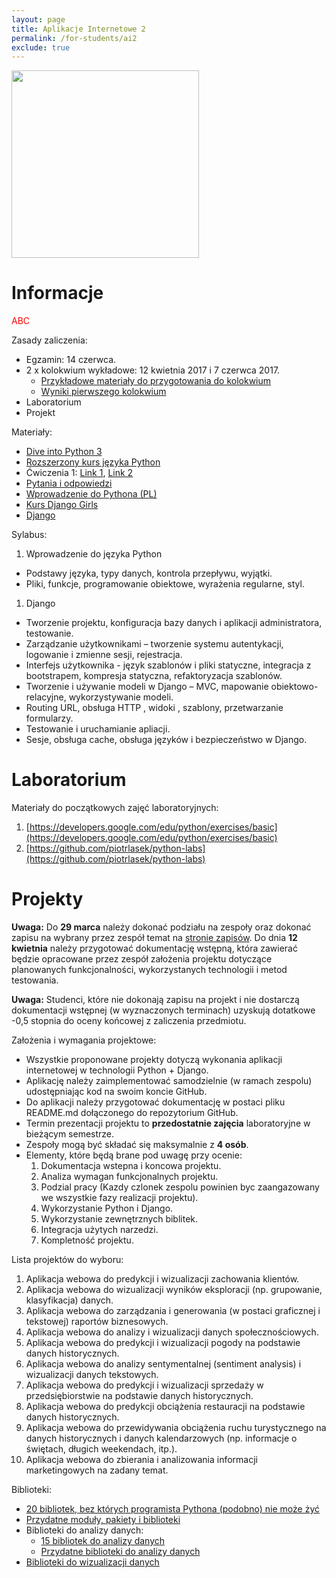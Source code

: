 ```yaml
---
layout: page
title: Aplikacje Internetowe 2 
permalink: /for-students/ai2
exclude: true
---
```


<img src="https://www.python.org/static/community_logos/python-logo-master-v3-TM.png" width="300px">

# Informacje

<font style="color: red !important">ABC</font>

Zasady zaliczenia:
* Egzamin: 14 czerwca.
* 2 x kolokwium wykładowe: 12 kwietnia 2017 i 7 czerwca 2017.
  * [Przykładowe materiały do przygotowania do
  kolokwium](ai2-test-demo.pdf)
  * [Wyniki pierwszego kolokwium](ai2-2017-kol1-wyn.pdf)
* Laboratorium
* Projekt

Materiały:
* [Dive into Python 3](http://www.diveintopython3.net)
* [Rozszerzony kurs języka Python](https://www.ii.uni.wroc.pl/~marcinm/dyd/python/)
* Ćwiczenia 1: [Link 1](http://exercism.io/languages/python/exercises), [Link 2](http://www.ling.gu.se/~lager/python_exercises.html)
* [Pytania i odpowiedzi](https://docs.python.org/3/faq/programming.html)
* [Wprowadzenie do Pythona (PL)](https://pl.python.org/view/kursy/lwdp.pdf)
* [Kurs Django Girls](https://tutorial.djangogirls.org/pl/)
* [Django](http://www.python.rk.edu.pl/w/p/djangoindex/)

Sylabus:
1.	Wprowadzenie do języka Python
  * Podstawy języka, typy danych, kontrola przepływu, wyjątki.
  * Pliki, funkcje, programowanie obiektowe, wyrażenia regularne, styl.
1.	Django
  * Tworzenie projektu, konfiguracja bazy danych i aplikacji administratora, testowanie.
  * Zarządzanie użytkownikami – tworzenie systemu autentykacji, logowanie i zmienne sesji, rejestracja.
  * Interfejs użytkownika -  język szablonów i pliki statyczne, integracja z bootstrapem, kompresja statyczna, refaktoryzacja szablonów.
  * Tworzenie i używanie modeli w Django – MVC, mapowanie obiektowo-relacyjne, wykorzystywanie modeli.
  * Routing URL,  obsługa HTTP , widoki , szablony, przetwarzanie formularzy.
  * Testowanie i uruchamianie apliacji.
  * Sesje, obsługa cache, obsługa języków i bezpieczeństwo w Django.

# Laboratorium

Materiały do początkowych zajęć laboratoryjnych:
1. [https://developers.google.com/edu/python/exercises/basic](https://developers.google.com/edu/python/exercises/basic)
2. [https://github.com/piotrlasek/python-labs](https://github.com/piotrlasek/python-labs)

# Projekty

**Uwaga:** Do **29 marca** należy dokonać podziału na zespoły oraz dokonać zapisu na wybrany przez
zespół temat na [stronie zapisów](https://docs.google.com/document/d/1ysbPqXybqgpxvLWPetOv--JI32nEqR8gYSTS3sWzMeA/edit?usp=sharing). Do dnia **12 kwietnia** należy przygotować dokumentację wstępną, która zawierać będzie opracowane przez zespół założenia projektu dotyczące planowanych funkcjonalności, wykorzystanych technologii i metod testowania.

**Uwaga:** Studenci, które nie dokonają zapisu na projekt i nie dostarczą dokumentacji wstępnej (w wyznaczonych terminach) uzyskują dotatkowe -0,5 stopnia do oceny końcowej z zaliczenia przedmiotu.

Założenia i wymagania projektowe:
* Wszystkie proponowane projekty dotyczą wykonania aplikacji internetowej w technologii
  Python + Django.
* Aplikację należy zaimplementować samodzielnie (w ramach zespolu) udostępniając kod
  na swoim koncie GitHub.
* Do aplikacji należy przygotować dokumentację w postaci pliku README.md dołączonego
  do repozytorium GitHub.
* Termin prezentacji projektu to **przedostatnie zajęcia** laboratoryjne w bieżącym
  semestrze.
* Zespoły mogą być składać się maksymalnie z **4 osób**.
* Elementy, które będą brane pod uwagę przy ocenie:
  1. Dokumentacja wstepna i koncowa projektu.
  1. Analiza wymagan funkcjonalnych projektu.
  1. Podzial pracy (Kazdy czlonek zespolu powinien byc zaangazowany we wszystkie fazy
     realizacji projektu).
  1. Wykorzystanie Python i Django.
  1. Wykorzystanie zewnętrznych biblitek.
  1. Integracja użytych narzedzi.
  1. Kompletność projektu.
  
Lista projektów do wyboru:
 1. Aplikacja webowa do predykcji i wizualizacji zachowania klientów.
 1. Aplikacja webowa do wizualizacji wyników eksploracji (np. grupowanie, klasyfikacja) danych.
 1. Aplikacja webowa do zarządzania i generowania (w postaci graficznej i tekstowej) raportów biznesowych.
 1. Aplikacja webowa do analizy i wizualizacji danych społecznościowych.
 1. Aplikacja webowa do predykcji i wizualizacji pogody na podstawie danych historycznych.
 1. Aplikacja webowa do analizy sentymentalnej (sentiment analysis) i wizualizacji danych tekstowych.
 1. Aplikacja webowa do predykcji i wizualizacji sprzedaży w przedsiębiorstwie na podstawie danych historycznych.
 1. Aplikacja webowa do predykcji obciążenia restauracji na podstawie danych historycznych.
 1. Aplikacja webowa do przewidywania obciążenia ruchu turystycznego na danych historycznych i danych kalendarzowych (np. informacje o świętach, długich weekendach, itp.).
 1. Aplikacja webowa do zbierania i analizowania informacji marketingowych na zadany temat.
  
Biblioteki:
 * [20 bibliotek, bez których programista Pythona (podobno) nie może żyć](https://pythontips.com/2013/07/30/20-python-libraries-you-cant-live-without/)
 * [Przydatne moduły, pakiety i biblioteki](https://wiki.python.org/moin/UsefulModules)
 * Biblioteki do analizy danych:
   * [15 bibliotek do analizy danych](https://www.upwork.com/hiring/data/15-python-libraries-data-science/)
   * [Przydatne biblioteki do analizy danych](https://github.com/rasbt/pattern_classification/blob/master/resources/python_data_libraries.md)
 * [Biblioteki do wizualizacji danych](https://blog.modeanalytics.com/python-data-visualization-libraries/)
